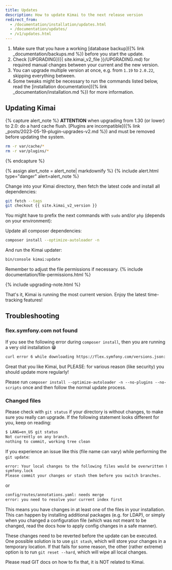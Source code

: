 ```yaml
---
title: Updates
description: How to update Kimai to the next release version
redirect_from:
  - /documentation/installation/updates.html
  - /documentation/updates/
  - /v1/updates.html
---
```


1. Make sure that you have a working [database backup]({% link _documentation/backups.md %}) before you start the update.
2. Check [UPGRADING]({{ site.kimai_v2_file }}/UPGRADING.md) for required manual changes between your current and the new version. 
3. You can upgrade multiple version at once, e.g. from `1.19` to `2.0.22`, skipping everything between.
4. Some tweaks might be necessary to run the commands listed below, read the [installation documentation]({% link _documentation/installation.md %}) for more information.

## Updating Kimai 

{% capture alert_note %}
**ATTENTION** when upgrading from 1.30 (or lower) to 2.0: do a hard cache flush. [Plugins are incompatible]({% link _posts/2023-05-19-plugin-upgrades-v2.md %}) and must be removed before updating the system.
  
```bash
rm -r var/cache/*
rm -r var/plugins/*
```
{% endcapture %}

{% assign alert_note = alert_note| markdownify %}
{% include alert.html type="danger" alert=alert_note %} 

Change into your Kimai directory, then fetch the latest code and install all dependencies: 
```bash
git fetch --tags
git checkout {{ site.kimai_v2_version }}
```

You might have to prefix the next commands with `sudo` and/or `php` (depends on your environment):

Update all composer dependencies:
```bash
composer install --optimize-autoloader -n
```

And run the Kimai updater:
```bash
bin/console kimai:update
```

Remember to adjust the file permissions if necessary.
{% include documentation/file-permissions.html %} 

{% include upgrading-note.html %} 

That's it, Kimai is running the most current version. Enjoy the latest time-tracking features!

## Troubleshooting

### flex.symfony.com not found

If you see the following error during `composer install`, then you are running a very old installation 😁

```bash
curl error 6 while downloading https://flex.symfony.com/versions.json: Could not resolve host: flex.symfony.com 
```

Great that you like Kimai, but PLEASE: for various reason (like security) you should update more regularly!

Please run `composer install --optimize-autoloader -n --no-plugins --no-scripts` once and then follow the normal update process.

### Changed files

Please check with `git status` if your directory is without changes, to make sure you really can upgrade.
If the following statement looks different for you, keep on reading:
```bash 
$ LANG=en_US git status
Not currently on any branch.
nothing to commit, working tree clean
```

If you experience an issue like this (file name can vary) while performing the `git update`: 

```bash
error: Your local changes to the following files would be overwritten by checkout:
symfony.lock
Please commit your changes or stash them before you switch branches.
```

or

```bash
config/routes/annotations.yaml: needs merge
error: you need to resolve your current index first
```

This means you have changes in at least one of the files in your installation.
This can happen by installing additional packages (e.g. for LDAP), or simply when you changed a configuration file (which was not meant to be changed, read the docs how to apply config changes in a safe manner). 

These changes need to be reverted before the update can be executed. 
One possible solution is to use `git stash`, which will store your changes in a temporary location.
If that fails for some reason, the other (rather extreme) option is to run `git reset --hard`, 
which will wipe all local changes. 

Please read GIT docs on how to fix that, it is NOT related to Kimai.

